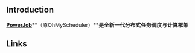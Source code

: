 ## Introduction

[**PowerJob**](https://github.com/KFCFans/PowerJob)**（原OhMyScheduler）****是全新一代分布式任务调度与计算框架**







## Links

